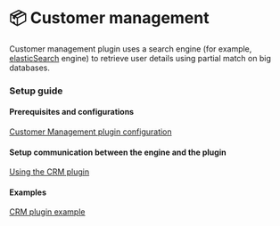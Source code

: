 # 📦 Customer management

Customer management plugin uses a search engine (for example, [elasticSearch](https://www.elastic.co/) engine) to retrieve user details using partial match on big databases.

### Setup guide

#### Prerequisites and configurations

[Customer Management plugin configuration](../../plugins-setup-guide/customer-management-plugin-configuration.md)

#### Setup communication between the engine and the plugin

[Using the CRM plugin](../../custom-plugins/customer-management/using-the-crm-plugin.md)

#### Examples

[CRM plugin example](../../custom-plugins/customer-management/crm-plugin-example.md)

